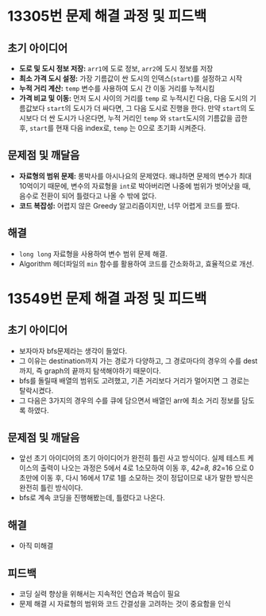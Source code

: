 # 13305번 문제 해결 과정 및 피드백

## 초기 아이디어
- **도로 및 도시 정보 저장:** `arr1`에 도로 정보, `arr2`에 도시 정보를 저장
- **최소 가격 도시 설정:** 가장 기름값이 싼 도시의 인덱스(`start`)를 설정하고 시작
- **누적 거리 계산:** `temp` 변수를 사용하여 도시 간 이동 거리를 누적시킴
- **가격 비교 및 이동:** 먼저 도시 사이의 거리를 `temp` 로 누적시킨 다음, 다음 도시의 기름값보다 `start`의 도시가 더 싸다면, 그 다음 도시로 진행을 한다. 만약 `start`의 도시보다 더 싼 도시가 나온다면, 누적 거리인 `temp` 와 `start`도시의 기름값을 곱한 후, `start`를 현재 다음 index로, `temp` 는 0으로 초기화 시켜준다. 

## 문제점 및 깨달음
- **자료형의 범위 문제:** 롱박사를 아시나요의 문제였다. 왜냐하면 문제의 변수가 최대 10억이기 때문에, 변수의 자료형을 `int`로 박아버리면 나중에 범위가 벗어낫을 때, 음수로 전환이 되어 틀렸다고 나올 수 밖에 없다.
- **코드 복잡성:** 어렵지 않은 Greedy 알고리즘이지만, 너무 어렵게 코드를 짰다.

## 해결
- `long long` 자료형을 사용하여 변수 범위 문제 해결.
- Algorithm 헤더파일의 `min` 함수를 활용하여 코드를 간소화하고, 효율적으로 개선.


# 13549번 문제 해결 과정 및 피드백

## 초기 아이디어
- 보자마자 bfs문제라는 생각이 들었다.
- 그 이유는 destination까지 가는 경로가 다양하고, 그 경로마다의 경우의 수를 dest까지, 즉 graph의 끝까지 탐색해야하기 때문이다.
- bfs를 돌릴때 배열의 범위도 고려했고, 기존 거리보다 거리가 멀어지면 그 경로는 탈락시켰다.
- 그 다음은 3가지의 경우의 수를 큐에 담으면서 배열인 arr에 최소 거리 정보를 담도록 하였다.

## 문제점 및 깨달음
- 앞선 초기 아이디어의 초기 아이디어가 완전히 틀린 사고 방식이다. 실제 테스트 케이스의 출력이 나오는 과정은 5에서 4로 1소모하여 이동 후, 4*2=8, 8*2=16 으로 0초만에 이동 후, 다시 16에서 17로 1를 소모하는 것이 정답이므로 내가 말한 방식은 완전히 틀린 방식이다.
- bfs로 계속 코딩을 진행해봤는데, 틀렸다고 나온다.

## 해결
- 아직 미해결


## 피드백
- 코딩 실력 향상을 위해서는 지속적인 연습과 복습이 필요
- 문제 해결 시 자료형의 범위와 코드 간결성을 고려하는 것이 중요함을 인식

